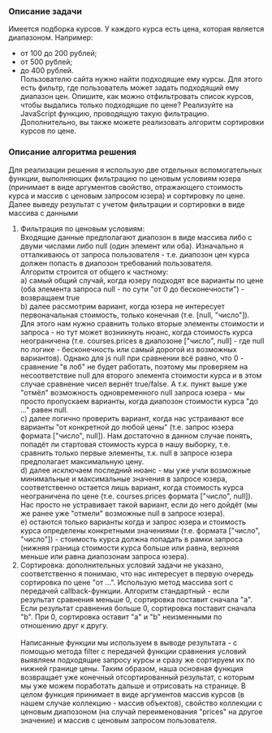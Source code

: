 ### Описание задачи

Имеется подборка курсов. У каждого курса есть цена, которая является диапазоном.
Например:

-   от 100 до 200 рублей;
-   от 500 рублей;
-   до 400 рублей. <br>
    Пользователю сайта нужно найти подходящие ему курсы. Для этого есть фильтр, где пользователь может задать подходящий ему диапазон цен.
    Опишите, как можно отфильтровать список курсов, чтобы выдались только подходящие по цене? Реализуйте на JavaScript функцию, проводящую такую фильтрацию.
    Дополнительно, вы также можете реализовать алгоритм сортировки курсов по цене.

### Описание алгоритма решения

Для реализации решения я использую две отдельных вспомогательных функции, выполняющих фильтрацию по ценовым условиям юзера (принимает в виде аргументов свойство, отражающего стоимость курса и массив с ценовым запросом юзера) и сортировку по цене. Далее выведу результат с учетом фильтрации и сортировки в виде массива с данными<br/>

1. Фильтрация по ценовым условиям: <br/>
   Входящие данные предполагают диапозон в виде массива либо с двуми числами либо null (один элемент или оба). Изначально я отталкиваюсь от запроса пользователя - т.е. диапозон цен курса должен попасть в диапозон требований пользователя.<br/>
   Алгоритм строится от общего к частному:<br/>
   a) самый общий случай, когда юзеру подходят все варианты по цене (оба элемента запроса null - по сути "от 0 до бесконечности") - возвращаем true <br/>
   b) далее рассмотрим вариант, когда юзера не интересует первоначальная стоимость, только конечная (т.е. [null, "число"]). Для этого нам нужно сравнить только вторые элементы стоимости и запроса - но тут может возникнуть нюанс, когда стоимость курса неограничена (т.е. courses.prices в диапозоне ["число", null] - где null по логике - бесконечность или самый дорогой из возможных вариантов). Однако для js null при сравнении всё равно, что 0 - сравнение "в лоб" не будет работать, поэтому мы проверяем на несоответствие null для второго элемента стоимости курса и в этом случае сравнение чисел вернёт true/false. А т.к. пункт выше уже "отмёл" возможность одновременного null запроса юзера - мы просто пропускаем варианты, когда диапозон стоимости курса "до ..." равен null. <br/>
   c) далее логично проверить вариант, когда нас устраивают все варианты "от конкретной до любой цены" (т.е. запрос юзера формата ["число", null]). Нам достаточно в данном случае понять, попадёт ли стартовая стоимость курса в нашу выборку, т.е. сравнить только первые элементы, т.к. null в запросе юзера предполагает максимальную цену. <br/>
   d) далее исключаем последний нюанс - мы уже учли возможные минимальные и максимальные значения в запросе юзера, соответственно остается лишь вариант, когда стоимость курса неограничена по цене (т.е. courses.prices формата ["число", null]). Нас просто не устравивает такой вариант, если до него дойдёт (мы же ранее уже "отмели" возможные null в запросе юзера). <br/>
   e) остаются только варианты когда и запрос юзера и стоимость курса определены конкретными значениями (т.е. формата ["число", "число"]) - стоимость курса должна попадать в рамки запроса (нижняя граница стоимости курса больше или равна, верхняя меньше или равна диапозонам запроса юзера).
   <br>
2. Cортировка: дополнительных условий задачи не указано, соответственно я понимаю, что нас интересует в первую очередь сортировка по цене "от ...".
   Использую метод массива sort с передачей callback-функции. Алгоритм стандартный - если результат сравнения меньше 0, сортировка поставит сначала "a". Если результат сравнения больше 0, сортировка поставит сначала "b". При 0, сортировка оставит "a" и "b" неизменными по отношению друг к другу.
   <br/><br/>
   Написанные функции мы используем в выводе результата - с помощью метода filter с передачей функции сравнения условий выявляем подходящие запросу курсы и сразу же сортируем их по нижней границе цены. Таким образом, наша основная функция возвращает уже конечный отсортированный результат, с которым мы уже можем поработать дальше и отрисовать на странице. В целом функция принимает в виде аргументов массив курсов (в нашем случае коллекцию - массив объектов), свойство коллекции с ценовым диапозоном (на случай переименования "prices" на другое значение) и массив с ценовым запросом пользователя.
